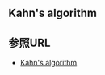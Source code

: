 ## Kahn's algorithm


## 参照URL

- [Kahn's algorithm](https://en.wikipedia.org/wiki/Topological_sorting#Kahn's_algorithm)
